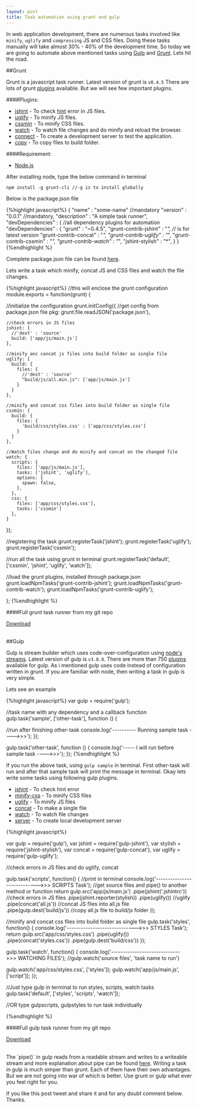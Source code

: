 ```yaml
---
layout: post
title: Task automation using grunt and gulp
---
```


In web application development, there are numerous tasks involved like `minify`, `uglify` and `compressing` JS and CSS files. Doing these tasks manually will take almost 30% - 40% of the development time. So today we are going to automate above mentioned tasks using <a href="http://gulpjs.com/" class="link" target="_blank">Gulp</a> and <a href="http://gruntjs.com/" class="link" target="_blank">Grunt</a>. Lets hit the road.

##Grunt

Grunt is a javascript task runner. Latest version of grunt is `v0.4.5` There are lots of grunt <a href="http://gruntjs.com/plugins" class="link" target="_blank">plugins</a> available. But we will see few important plugins.

<!--more-->

####Plugins:

<ul>
  <li class="numeric"><a href="https://github.com/gruntjs/grunt-contrib-jshint" class="link" target="_blank">jshint</a> - To check <a href="http://www.jshint.com/docs/" class="link" target="_blank">hint</a> error in JS files.</li>
  <li class="numeric"><a href="https://github.com/gruntjs/grunt-contrib-uglify" class="link" target="_blank">uglify</a> - To minify JS files.</li>
  <li class="numeric"><a href="" class="link" target="_blank">cssmin</a> - To minify CSS files.</li>
  <li class="numeric"><a href="https://github.com/gruntjs/grunt-contrib-watch" class="link" target="_blank">watch</a> - To watch file changes and do minify and reload the browser.</li>
  <li class="numeric"><a href="https://github.com/gruntjs/grunt-contrib-connect" class="link" target="_blank">connect</a> - To create a development server to test the application.</li>
  <li class="numeric"><a href="https://github.com/gruntjs/grunt-contrib-copy" class="link" target="_blank">copy</a> - To copy files to build folder.</li>
</ul>

####Requirement:
<ul>
  <li><a href="http://nodejs.org/" class="link" target="_blank">Node.js</a></li>
</ul>
After installing node, type the below command in terminal

    npm install -g grunt-cli //-g is to install globally

Below is the package.json file

{%highlight javascript%}
{
 "name" : "some-name" //mandatory
 "version" : "0.0.1" //mandatory,
 "description" : "A simple task runner",
 "devDependencies" : { //all dependency plugins for automation
    "devDependencies" : {
    "grunt" : "~0.4.5",
    "grunt-contrib-jshint" : "*", //* is for latest version
    "grunt-contrib-concat" : "*",
    "grunt-contrib-uglify" : "*",
    "grunt-contrib-cssmin" : "*",
    "grunt-contrib-watch" : "*",
    "jshint-stylish" : "*",
 }
}
{%endhighlight %}

Complete package.json file can be found <a href="https://github.com/gokulkrishh/Grunt-Task-Runner/blob/master/package.json" class="link" target="_blank">here</a>.

Lets write a task which minify, concat JS and CSS files and watch the file changes.

{%highlight javascript%}
//this will enclose the grunt configuration
module.exports = function(grunt) {

//initialize the configuration
grunt.initConfig({
    //get config from package.json file
    pkg: grunt.file.readJSON('package.json'),

    //check errors in JS files
    jshint: {
      //'dest' : 'source'
      build: ['app/js/main.js']
    },

    //minify anc concat js files into build folder as single file
    uglify: {
      build: {
        files: {
          //'dest' : 'source'
          "build/js/all.min.js": ['app/js/main.js']
        }
      }
    },

    //minify and concat css files into build folder as single file
    cssmin: {
      build: {
        files: {
          'build/css/styles.css' : ['app/css/styles.css']
        }
      }
    },

    //Watch files change and do minify and concat on the changed file
    watch: {
      scripts: {
        files: ['app/js/main.js'],
        tasks: ['jshint', 'uglify'],
        options: {
          spawn: false,
        },
      },
      css: {
        files: ['app/css/styles.css'],
        tasks: ['cssmin']
      },
    }
});

//registering the task
grunt.registerTask('jshint');
grunt.registerTask('uglify');
grunt.registerTask('cssmin');

//run all the task using grunt in terminal
grunt.registerTask('default', ['cssmin', 'jshint', 'uglify', 'watch']);

//load the grunt plugins, installed through package.json
grunt.loadNpmTasks('grunt-contrib-jshint');
grunt.loadNpmTasks('grunt-contrib-watch');
grunt.loadNpmTasks('grunt-contrib-uglify');

};
{%endhighlight %}

<!-- Download the full <a href="" class="link" target="_blank">grunt task runner</a>. -->

####Full grunt task runner from my git repo

<a href="https://github.com/gokulkrishh/Grunt-Task-Runner" target="_blank"><paper-button raised="" class="colored-yellow" role="button" tabindex="0" style="overflow: visible;">Download</paper-button></a>

<br>
##Gulp

Gulp is stream builder which uses code-over-configuration using <a href="http://nodejs.org/api/stream.html#stream_readable_pipe_destination_options" class="link" target="_blank">node's streams</a>. Latest version of gulp is `v3.8.9`. There are more than 750 <a href="http://gulpjs.com/plugins" class="link" target="_blank">plugins</a> available for gulp. As i mentioned gulp uses code instead of configuration written in grunt. If you are familiar with node, then writing a task in gulp is very simple.

Lets see an example


{%highlight javascript%}
var gulp = require('gulp');

//task name with any dependency and a callback function
gulp.task('sample', ['other-task'], function () {

  //run after finishing other-task
  console.log('---------- Running sample task ---->>>');
});

gulp.task('other-task', function () {
  console.log('----- I will run before sample task ---->>>');
});
{%endhighlight %}

If you run the above task, using `gulp sample` in terminal. First other-task will run and after that sample task will print the message in terminal. Okay lets write some tasks using following gulp plugins.

<ul>
  <li class="numeric"><a href="https://www.npmjs.org/package/gulp-jshint" class="link" target="_blank">jshint</a> - To check hint error</li>
  <li class="numeric"><a href="https://www.npmjs.org/package/gulp-minify-css" class="link" target="_blank">minify-css</a> - To minify CSS files</li>
  <li class="numeric"><a href="https://www.npmjs.org/package/gulp-uglify" class="link" target="_blank">uglify</a> - To minify JS files</li>
  <li class="numeric"><a href="https://www.npmjs.org/package/gulp-concat" class="link" target="_blank">concat</a> - To make a single file</li>
  <li class="numeric"><a href="https://www.npmjs.org/package/gulp-watch" class="link" target="_blank">watch</a> - To watch file changes</li>
  <li class="numeric"><a href="https://www.npmjs.org/package/gulp-webserver" class="link" target="_blank">server</a> - To create local development server</li>
</ul>

{%highlight javascript%}

var gulp = require('gulp'),
var jshint = require('gulp-jshint'),
var stylish = require('jshint-stylish'),
var concat = require('gulp-concat'),
var uglify = require('gulp-uglify');


//check errors in JS files and do uglify, concat

gulp.task('scripts', function() {
  //print in terminal
  console.log('---------------------------->>> SCRIPTS Task');
  //get source files and pipe() to another method or function
  return gulp.src('app/js/main.js')
  .pipe(jshint('.jshintrc')) //check errors in JS files
  .pipe(jshint.reporter(stylish))
  .pipe(uglify()) //uglify
  .pipe(concat('all.js')) //concat JS files into all.js file
  .pipe(gulp.dest('build/js')) //copy all.js file to build/js folder
});

//minify and concat css files into build folder as single file
gulp.task('styles', function() {
  console.log('----------------------------->>> STYLES Task');
  return gulp.src('app/css/styles.css')
  .pipe(uglify())
  .pipe(concat('styles.css'))
  .pipe(gulp.dest('build/css'))
});

gulp.task('watch', function() {
  console.log('----------------------------->>> WATCHING FILES');
  //gulp.watch('source files', 'task name to run')

  gulp.watch('app/css/styles.css', ['styles']);
  gulp.watch('app/js/main.js', ['script']);
});

//Just type gulp in terminal to run styles, scripts, watch tasks
gulp.task('default', ['styles', 'scripts', 'watch']);

//OR type gulp<space>scripts, gulp<space>styles to run task individually

{%endhighlight %}

<!-- Download full <a href="" class="link" target="_blank">gulp task runner</a>. -->

####Full gulp task runner from my git repo

<a href="https://github.com/gokulkrishh/Gulp-task-runner" target="_blank"><paper-button raised="" class="colored-yellow" role="button" tabindex="0" style="overflow: visible;">Download</paper-button></a>

<br>
The `pipe()` in gulp reads from a readable stream and writes to a writeable stream and more explanation about pipe can be found <a href="http://nodejs.org/api/stream.html#stream_readable_pipe_destination_options" class="link" target="_blank">here</a>. Writing a task in gulp is much simper than grunt. Each of them have their own advantages. But we are not going into war of which is better. Use grunt or gulp what ever you feel right for you.

If you like this post tweet and share it and for any doubt comment below. Thanks.